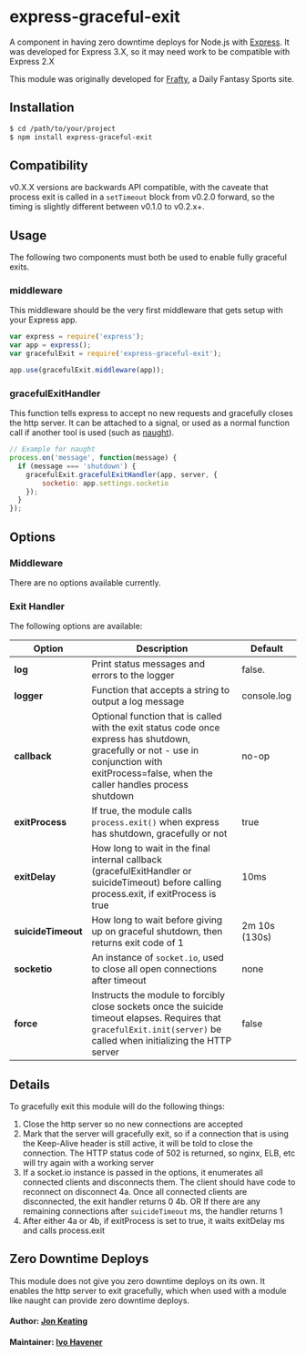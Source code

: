 # express-graceful-exit

A component in having zero downtime deploys for Node.js with [Express](http://expressjs.com/). It was developed for Express 3.X, so it may need work to be compatible with Express 2.X

This module was originally developed for [Frafty](https://www.frafty.com/), a Daily Fantasy Sports site.

## Installation

```` bash
$ cd /path/to/your/project
$ npm install express-graceful-exit
````

## Compatibility

v0.X.X versions are backwards API compatible, with the caveate that process exit is called in a `setTimeout` block from v0.2.0 forward, so the timing is slightly different between v0.1.0 to v0.2.x+.

## Usage

The following two components must both be used to enable fully graceful exits.

### middleware

This middleware should be the very first middleware that gets setup with your Express app.

```` javascript
var express = require('express');
var app = express();
var gracefulExit = require('express-graceful-exit');

app.use(gracefulExit.middleware(app));
````

### gracefulExitHandler

This function tells express to accept no new requests and gracefully closes the http server. It can be attached to a signal, or used as a normal function call if another tool is used (such as [naught](https://github.com/indabamusic/naught)).

```` javascript
// Example for naught
process.on('message', function(message) {
  if (message === 'shutdown') {
    gracefulExit.gracefulExitHandler(app, server, {
        socketio: app.settings.socketio
    });
  }
});
````

## Options

### Middleware

There are no options available currently.

### Exit Handler

The following options are available:

Option  |  Description  |  Default
------  |  -----------  |  -------
__log__  |  Print status messages and errors to the logger  |  false.
__logger__  |  Function that accepts a string to output a log message  |  console.log
__callback__  |  Optional function that is called with the exit status code once express has shutdown, gracefully or not - use in conjunction with exitProcess=false, when the caller handles process shutdown  |  no-op
__exitProcess__  |  If true, the module calls `process.exit()` when express has shutdown, gracefully or not  |  true
__exitDelay__  |  How long to wait in the final internal callback (gracefulExitHandler or suicideTimeout) before calling process.exit, if exitProcess is true  |  10ms
__suicideTimeout__  |  How long to wait before giving up on graceful shutdown, then returns exit code of 1  |  2m 10s (130s)
__socketio__  |  An instance of `socket.io`, used to close all open connections after timeout  |  none
__force__  |  Instructs the module to forcibly close sockets once the suicide timeout elapses. Requires that `gracefulExit.init(server)` be called when initializing the HTTP server  |  false

## Details

To gracefully exit this module will do the following things:

1. Close the http server so no new connections are accepted
2. Mark that the server will gracefully exit, so if a connection that is using the Keep-Alive header is still active, it will be told to close the connection. The HTTP status code of 502 is returned, so nginx, ELB, etc will try again with a working server
3. If a socket.io instance is passed in the options, it enumerates all connected clients and disconnects them. The client should have code to reconnect on disconnect
4a. Once all connected clients are disconnected, the exit handler returns 0
4b. OR If there are any remaining connections after `suicideTimeout` ms, the handler returns 1
5. After either 4a or 4b, if exitProcess is set to true, it waits exitDelay ms and calls process.exit

## Zero Downtime Deploys

This module does not give you zero downtime deploys on its own. It enables the http server to exit gracefully, which when used with a module like naught can provide zero downtime deploys.

#### Author: [Jon Keating](http://twitter.com/emostar)
#### Maintainer: [Ivo Havener](https://github.com/ivolucien)
